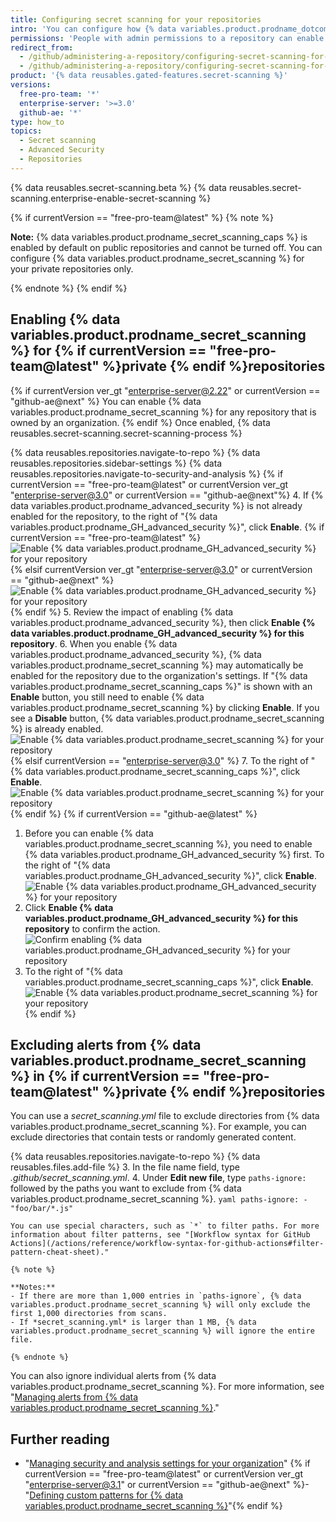 ```yaml
---
title: Configuring secret scanning for your repositories
intro: 'You can configure how {% data variables.product.prodname_dotcom %} scans your repositories for secrets.'
permissions: 'People with admin permissions to a repository can enable {% data variables.product.prodname_secret_scanning %} for the repository.'
redirect_from:
  - /github/administering-a-repository/configuring-secret-scanning-for-private-repositories
  - /github/administering-a-repository/configuring-secret-scanning-for-your-repositories
product: '{% data reusables.gated-features.secret-scanning %}'
versions:
  free-pro-team: '*'
  enterprise-server: '>=3.0'
  github-ae: '*'
type: how_to
topics:
  - Secret scanning
  - Advanced Security
  - Repositories
---
```


{% data reusables.secret-scanning.beta %}
{% data reusables.secret-scanning.enterprise-enable-secret-scanning %}

{% if currentVersion == "free-pro-team@latest" %}
{% note %}

**Note:** {% data variables.product.prodname_secret_scanning_caps %} is enabled by default on public repositories and cannot be turned off. You can configure {% data variables.product.prodname_secret_scanning %} for your private repositories only.

{% endnote %}
{% endif %}

## Enabling {% data variables.product.prodname_secret_scanning %} for {% if currentVersion == "free-pro-team@latest" %}private {% endif %}repositories

{% if currentVersion ver_gt "enterprise-server@2.22" or currentVersion == "github-ae@next" %}
You can enable {% data variables.product.prodname_secret_scanning %} for any repository that is owned by an organization. 
{% endif %} Once enabled, {% data reusables.secret-scanning.secret-scanning-process %}

{% data reusables.repositories.navigate-to-repo %}
{% data reusables.repositories.sidebar-settings %}
{% data reusables.repositories.navigate-to-security-and-analysis %}
{% if currentVersion == "free-pro-team@latest" or currentVersion ver_gt "enterprise-server@3.0" or currentVersion == "github-ae@next"%}
4. If {% data variables.product.prodname_advanced_security %} is not already enabled for the repository, to the right of "{% data variables.product.prodname_GH_advanced_security %}", click **Enable**.
   {% if currentVersion == "free-pro-team@latest" %}![Enable {% data variables.product.prodname_GH_advanced_security %} for your repository](/assets/images/help/repository/enable-ghas-dotcom.png)
   {% elsif currentVersion ver_gt "enterprise-server@3.0" or currentVersion == "github-ae@next" %}![Enable {% data variables.product.prodname_GH_advanced_security %} for your repository](/assets/images/enterprise/3.1/help/repository/enable-ghas.png){% endif %}
5. Review the impact of enabling {% data variables.product.prodname_advanced_security %}, then click **Enable {% data variables.product.prodname_GH_advanced_security %} for this repository**.
6. When you enable {% data variables.product.prodname_advanced_security %}, {% data variables.product.prodname_secret_scanning %} may automatically be enabled for the repository due to the organization's settings. If "{% data variables.product.prodname_secret_scanning_caps %}" is shown with an **Enable** button, you still need to enable {% data variables.product.prodname_secret_scanning %} by clicking **Enable**. If you see a **Disable** button, {% data variables.product.prodname_secret_scanning %} is already enabled. 
   ![Enable {% data variables.product.prodname_secret_scanning %} for your repository](/assets/images/help/repository/enable-secret-scanning-dotcom.png)
   {% elsif currentVersion == "enterprise-server@3.0" %}
7. To the right of "{% data variables.product.prodname_secret_scanning_caps %}", click **Enable**.
   ![Enable {% data variables.product.prodname_secret_scanning %} for your repository](/assets/images/help/repository/enable-secret-scanning-ghe.png)
   {% endif %}
{% if currentVersion == "github-ae@latest" %}
1. Before you can enable {% data variables.product.prodname_secret_scanning %}, you need to enable {% data variables.product.prodname_GH_advanced_security %} first. To the right of "{% data variables.product.prodname_GH_advanced_security %}", click **Enable**.
   ![Enable {% data variables.product.prodname_GH_advanced_security %} for your repository](/assets/images/enterprise/github-ae/repository/enable-ghas-ghae.png)
2. Click **Enable {% data variables.product.prodname_GH_advanced_security %} for this repository** to confirm the action.
   ![Confirm enabling {% data variables.product.prodname_GH_advanced_security %} for your repository](/assets/images/enterprise/github-ae/repository/enable-ghas-confirmation-ghae.png)
3. To the right of "{% data variables.product.prodname_secret_scanning_caps %}", click **Enable**.
   ![Enable {% data variables.product.prodname_secret_scanning %} for your repository](/assets/images/enterprise/github-ae/repository/enable-secret-scanning-ghae.png)
{% endif %}

## Excluding alerts from {% data variables.product.prodname_secret_scanning %} in {% if currentVersion == "free-pro-team@latest" %}private {% endif %}repositories

You can use a *secret_scanning.yml* file to exclude directories from {% data variables.product.prodname_secret_scanning %}. For example, you can exclude directories that contain tests or randomly generated content.

{% data reusables.repositories.navigate-to-repo %}
{% data reusables.files.add-file %}
3. In the file name field, type *.github/secret_scanning.yml*.
4. Under **Edit new file**, type `paths-ignore:` followed by the paths you want to exclude from {% data variables.product.prodname_secret_scanning %}.
    ``` yaml
    paths-ignore:
      - "foo/bar/*.js"
    ```
    
    You can use special characters, such as `*` to filter paths. For more information about filter patterns, see "[Workflow syntax for GitHub Actions](/actions/reference/workflow-syntax-for-github-actions#filter-pattern-cheat-sheet)."

    {% note %}
    
    **Notes:**
    - If there are more than 1,000 entries in `paths-ignore`, {% data variables.product.prodname_secret_scanning %} will only exclude the first 1,000 directories from scans.
    - If *secret_scanning.yml* is larger than 1 MB, {% data variables.product.prodname_secret_scanning %} will ignore the entire file.
    
    {% endnote %}

You can also ignore individual alerts from {% data variables.product.prodname_secret_scanning %}. For more information, see "[Managing alerts from {% data variables.product.prodname_secret_scanning %}](/github/administering-a-repository/managing-alerts-from-secret-scanning#managing-secret-scanning-alerts)."

## Further reading

- "[Managing security and analysis settings for your organization](/organizations/keeping-your-organization-secure/managing-security-and-analysis-settings-for-your-organization)"
{% if currentVersion == "free-pro-team@latest" or currentVersion ver_gt "enterprise-server@3.1" or currentVersion == "github-ae@next" %}- "[Defining custom patterns for {% data variables.product.prodname_secret_scanning %}](/code-security/secret-security/defining-custom-patterns-for-secret-scanning)"{% endif %}
